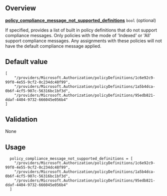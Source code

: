 <!-- markdownlint-disable first-line-h1 -->
## Overview

[**policy_compliance_message_not_supported_definitions**](#overview) `bool` (optional)

If specified, provides a list of built in policy definitions that do not support compliance messages. Only policies with the mode of 'Indexed' or 'All' support compliance messages. Any assignments with these policies will not have the default compliance message applied.

## Default value

```
[
    "/providers/Microsoft.Authorization/policyDefinitions/1c6e92c9-99f0-4e55-9cf2-0c234dc48f99",
    "/providers/Microsoft.Authorization/policyDefinitions/1a5b4dca-0b6f-4cf5-907c-56316bc1bf3d",
    "/providers/Microsoft.Authorization/policyDefinitions/95edb821-ddaf-4404-9732-666045e056b4"
]
```

## Validation

None

## Usage

```hcl
  policy_compliance_message_not_supported_definitions = [
    "/providers/Microsoft.Authorization/policyDefinitions/1c6e92c9-99f0-4e55-9cf2-0c234dc48f99",
    "/providers/Microsoft.Authorization/policyDefinitions/1a5b4dca-0b6f-4cf5-907c-56316bc1bf3d",
    "/providers/Microsoft.Authorization/policyDefinitions/95edb821-ddaf-4404-9732-666045e056b4"
  ]
```

[//]: # "************************"
[//]: # "INSERT LINK LABELS BELOW"
[//]: # "************************"
